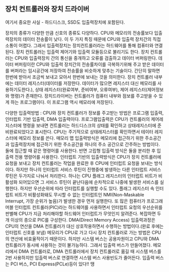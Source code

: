 ## 장치 컨트롤러와 장치 드라이버

여기서 중요한 사실 - 하드디스크, SSD도 입출력장치에 포함된다. 

장치의 종류가 다양한 만큼 신호의 종류도 다양하다. CPU와 메모리의 전송률보다 입출력장치의 데이터 전송률이 낮다. 이 두 가지 특징 때문에 CPU와 입출력 장치간의 직접 소통이 어렵다. 그래서 입출력장치는 장치컨트롤러라는 하드웨어를 통해 컴퓨터와 연결된다. 장치 컨트롤러는 입출력 제어기와 입출력 모듈등으로 불리기도 한다. 장치 컨트롤러는 CPU와 입출력장치 간의 통신을 중개하고 오류를 검출하고 데이터 버퍼링한다. 데이터 버퍼링이란 CPU와 입출력 장치간의 전송률차이를 극복하기위해 주고 받은 데이터를 버퍼라는 임시공간에 저장하여 전송률을 비슷하게 맞추는 기술이다. 간단히 말하면 한번에 받아서 조금씩 보내고 모아서 한번에 보내는 것을 의미한다. 장치 컨트롤러 내부에는 데이터 레지스터(데이터를 저장한다. 데이터가 많으면 레지스터 대신 메모리를 사용하기도한다.), 상태 레지스터(완료여부, 준비여부, 오류여부), 제어 레지스터(제어정보와 명령)가 존재한다. 장치드라이버는 컨트롤러가 컴퓨터 내부와 점보를 주고받을 수 있게 하는 프로그램이다. 이 프로그램 역시 메모리에 저장된다. 

다양한 입출력방법 : CPU와 장치 컨트롤러가 정보를 주고받는 방법은 프로그램 입출력, 인터럽트 기반 입출력, DMA 입출력이다. 프로그램입출력은 CPU가 컨트롤러의 제어레지스터에 명령을 보내면 컨트롤러는 하드디스크의 상태를 확인하고 상태레지스터에 준비완료되었다고 표시한다. CPU는 주기적으로 상태레지스터를 확인하면서 테이터 레지스터에 메모리 정보를 쓴다. 매모리 맵 입출력방식은 메모리에 접근하기 위한 주소공간과 입출력장치에 접근하기 위한 주소공간을 하나의 주소 공간으로 간주하는 방법이다. 둘에 접근할 때 같은 명령어를 사용한다. 반면 고립형 입출력 방식은 둘을 분리한 후 입출력 전용 명령어를 사용한다. 인터럽트 기반의 입출력방식은 CPU가 장치 컨트롤러에 요청을 보내고 장치 컨트롤러는 작업을 완료한 후 CPU에 인터럽트 요청을 보내는 방식이다. 하지만 하나의 인터럽트 서비스 루틴이 진행중에 발생하는 다른 인터럽트 서비스루틴은 두가지로 나눠서 처리한다. 하나는 CPU 플래그 레지스터의 인터럽트 비트가 비활성화 되어있으면 그 서비스 루틴이 끝난다음에 순차적으로 나중에 발생한 서비스를 실행한다. 하지만 우선순위에 따라 인터럽트를  실행할 수도 있다. 플래그 레지스터 속 인터럽트 비트가 비활성화돼도 무시할 수 없는 인터럽트인 NMI(Non-Maskable Interrupt, 가장 순위가 높음)가 발생한 경우 먼저 실행한다. 또 많은 컴퓨터가 프로그래머블 인터럽트 컨트롤러(PIC)라는 하드웨어를 사용하면서 인터럽트 요청의 우선순위를 판별해 CPU가 지금 처리해야할 하드웨어 인터럽트가 무엇인지 알려준다. 복잡하면 두 개 이상의 층으로 PIC를 구성한다. DMA(Direct Memory Access) 입출력과정은 CPU의 연산을 DMA 컨트롤러가 대신 상호작용하면서 수행하는 방법이다.(완료 후에는 인터럽트 신호를 보냄) 메모리가 CPU로 가고 다시 장치 컨트롤러로 가는 방법은 CPU의 연산에 비효율적이기 때문이다. 하지만 시스템 버스는 공용자원이고 CPU와 DMA 컨트롤러가 동시에 사용하는 것이 불가능하다. 그래서 입출력 버스가 만들어졌다. 메모리에서 DMA 컨트롤러로, DMA 컨트롤러에서 장치 컨트롤러로 옮길 때 시스템 버스를 2번 사용하지만 입출력 버스로 연결하면 시스템 버스 사용빈도가 줄어든다. 입출력 버스는 PCI 버스, PCI Express(PCLe)등이 있다!! 땡
